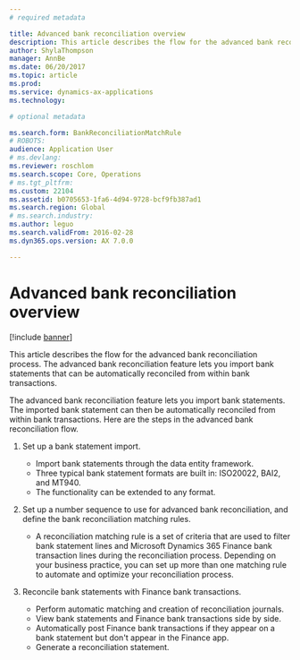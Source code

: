 ```yaml
---
# required metadata

title: Advanced bank reconciliation overview
description: This article describes the flow for the advanced bank reconciliation process. The advanced bank reconciliation feature lets you import bank statements that can be automatically reconciled from within bank transactions.
author: ShylaThompson
manager: AnnBe
ms.date: 06/20/2017
ms.topic: article
ms.prod: 
ms.service: dynamics-ax-applications
ms.technology: 

# optional metadata

ms.search.form: BankReconciliationMatchRule
# ROBOTS: 
audience: Application User
# ms.devlang: 
ms.reviewer: roschlom
ms.search.scope: Core, Operations
# ms.tgt_pltfrm: 
ms.custom: 22104
ms.assetid: b0705653-1fa6-4d94-9728-bcf9fb387ad1
ms.search.region: Global
# ms.search.industry: 
ms.author: leguo
ms.search.validFrom: 2016-02-28
ms.dyn365.ops.version: AX 7.0.0

---
```


# Advanced bank reconciliation overview

[!include [banner](../includes/banner.md)]

This article describes the flow for the advanced bank reconciliation process. The advanced bank reconciliation feature lets you import bank statements that can be automatically reconciled from within bank transactions.

The advanced bank reconciliation feature lets you import bank statements. The imported bank statement can then be automatically reconciled from within bank transactions. Here are the steps in the advanced bank reconciliation flow.

1.  Set up a bank statement import.
    -   Import bank statements through the data entity framework.
    -   Three typical bank statement formats are built in: ISO20022, BAI2, and MT940.
    -   The functionality can be extended to any format.

2.  Set up a number sequence to use for advanced bank reconciliation, and define the bank reconciliation matching rules.
    -   A reconciliation matching rule is a set of criteria that are used to filter bank statement lines and Microsoft Dynamics 365 Finance bank transaction lines during the reconciliation process. Depending on your business practice, you can set up more than one matching rule to automate and optimize your reconciliation process.

3.  Reconcile bank statements with Finance bank transactions.
    -   Perform automatic matching and creation of reconciliation journals.
    -   View bank statements and Finance bank transactions side by side.
    -   Automatically post Finance bank transactions if they appear on a bank statement but don't appear in the Finance app.
    -   Generate a reconciliation statement.





